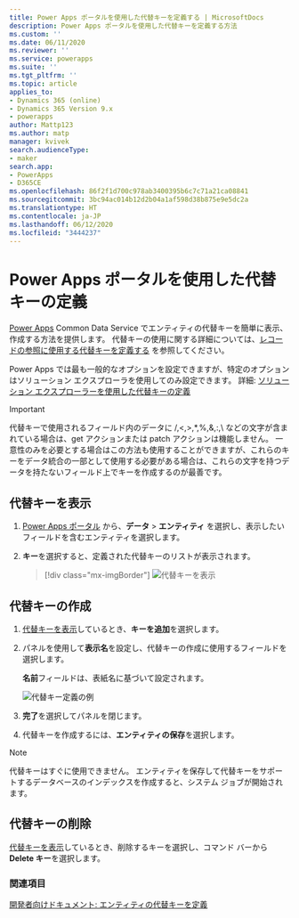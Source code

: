 ```yaml
---
title: Power Apps ポータルを使用した代替キーを定義する | MicrosoftDocs
description: Power Apps ポータルを使用した代替キーを定義する方法
ms.custom: ''
ms.date: 06/11/2020
ms.reviewer: ''
ms.service: powerapps
ms.suite: ''
ms.tgt_pltfrm: ''
ms.topic: article
applies_to:
- Dynamics 365 (online)
- Dynamics 365 Version 9.x
- powerapps
author: Mattp123
ms.author: matp
manager: kvivek
search.audienceType:
- maker
search.app:
- PowerApps
- D365CE
ms.openlocfilehash: 86f2f1d700c978ab3400395b6c7c71a21ca08841
ms.sourcegitcommit: 3bc94ac014b12d2b04a1af598d38b875e9e5dc2a
ms.translationtype: HT
ms.contentlocale: ja-JP
ms.lasthandoff: 06/12/2020
ms.locfileid: "3444237"
---
```

# <a name="define-alternate-keys-using-power-apps-portal"></a>Power Apps ポータルを使用した代替キーの定義

[Power Apps](https://make.powerapps.com/?utm_source=padocs&utm_medium=linkinadoc&utm_campaign=referralsfromdoc) Common Data Service でエンティティの代替キーを簡単に表示、作成する方法を提供します。 代替キーの使用に関する詳細については、[レコードの参照に使用する代替キーを定義する](define-alternate-keys-reference-records.md) を参照してください。

Power Apps では最も一般的なオプションを設定できますが、特定のオプションはソリューション エクスプローラを使用してのみ設定できます。 詳細: [ソリューション エクスプローラーを使用した代替キーの定義](define-alternate-keys-solution-explorer.md)

> [!IMPORTANT]
> 代替キーで使用されるフィールド内のデータに /,<,>,*,%,&,:,\ などの文字が含まれている場合は、get アクションまたは patch アクションは機能しません。 一意性のみを必要とする場合はこの方法も使用することができますが、これらのキーをデータ統合の一部として使用する必要がある場合は、これらの文字を持つデータを持たないフィールド上でキーを作成するのが最善です。

## <a name="view-alternate-keys"></a>代替キーを表示

1. [Power Apps ポータル](https://make.powerapps.com/?utm_source=padocs&utm_medium=linkinadoc&utm_campaign=referralsfromdoc) から、**データ** > **エンティティ** を選択し、表示したいフィールドを含むエンティティを選択します。
2. **キー**を選択すると、定義された代替キーのリストが表示されます。

   > [!div class="mx-imgBorder"] 
     > ![代替キーを表示](media/view-alternate-keys-portal.png)

## <a name="create-an-alternate-key"></a>代替キーの作成

1. [代替キーを表示](#view-alternate-keys)しているとき、**キーを追加**を選択します。
2. パネルを使用して**表示名**を設定し、代替キーの作成に使用するフィールドを選択します。

    **名前**フィールドは、表紙名に基づいて設定されます。

    ![代替キー定義の例](media/alternate-key-account-number-sic-code.png)

1. **完了**を選択してパネルを閉じます。
2. 代替キーを作成するには、**エンティティの保存**を選択します。

> [!NOTE]
> 代替キーはすぐに使用できません。 エンティティを保存して代替キーをサポートするデータベースのインデックスを作成すると、システム ジョブが開始されます。

## <a name="delete-an-alternate-key"></a>代替キーの削除

[代替キーを表示](#view-alternate-keys)しているとき、削除するキーを選択し、コマンド バーから **Delete キー**を選択します。

### <a name="see-also"></a>関連項目

[開発者向けドキュメント: エンティティの代替キーを定義](/dynamics365/customer-engagement/developer/define-alternate-keys-entity)
